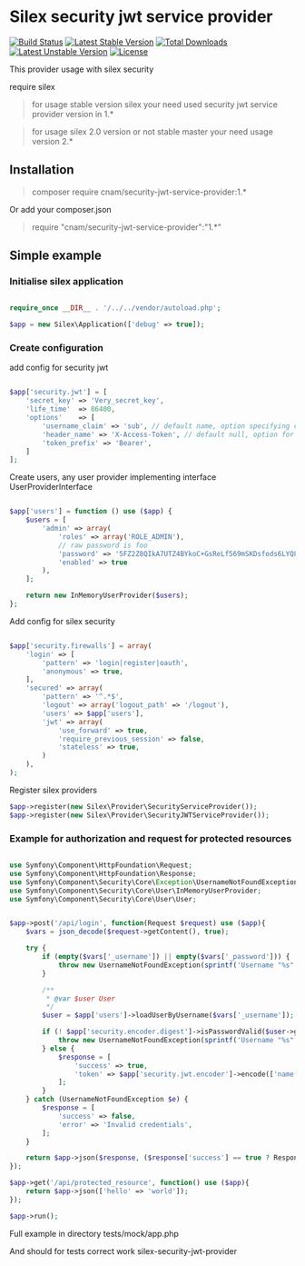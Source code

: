 # Silex security jwt service provider

[![Build Status](https://travis-ci.org/cnam/security-jwt-service-provider.svg?branch=master)](https://travis-ci.org/cnam/security-jwt-service-provider)
[![Latest Stable Version](https://poser.pugx.org/cnam/security-jwt-service-provider/v/stable)](https://packagist.org/packages/cnam/security-jwt-service-provider) [![Total Downloads](https://poser.pugx.org/cnam/security-jwt-service-provider/downloads)](https://packagist.org/packages/cnam/security-jwt-service-provider) [![Latest Unstable Version](https://poser.pugx.org/cnam/security-jwt-service-provider/v/unstable)](https://packagist.org/packages/cnam/security-jwt-service-provider) [![License](https://poser.pugx.org/cnam/security-jwt-service-provider/license)](https://packagist.org/packages/cnam/security-jwt-service-provider)

This provider usage with silex security 

require silex 

> for usage stable version silex your need used security jwt service provider version in 1.*

> for usage silex 2.0 version or not stable master your need usage version 2.*

## Installation

>  composer require cnam/security-jwt-service-provider:1.*

Or add your composer.json

> require "cnam/security-jwt-service-provider":"1.*"


## Simple example

### Initialise silex application

```php

require_once __DIR__ . '/../../vendor/autoload.php';

$app = new Silex\Application(['debug' => true]);

```

### Create configuration

add config for security jwt

```php

$app['security.jwt'] = [
    'secret_key' => 'Very_secret_key',
    'life_time'  => 86400,
    'options'    => [
        'username_claim' => 'sub', // default name, option specifying claim containing username
        'header_name' => 'X-Access-Token', // default null, option for usage normal oauth2 header
        'token_prefix' => 'Bearer',
    ]
];
```

Create users, any user provider implementing interface UserProviderInterface

```php

$app['users'] = function () use ($app) {
    $users = [
        'admin' => array(
            'roles' => array('ROLE_ADMIN'),
            // raw password is foo
            'password' => '5FZ2Z8QIkA7UTZ4BYkoC+GsReLf569mSKDsfods6LYQ8t+a8EW9oaircfMpmaLbPBh4FOBiiFyLfuZmTSUwzZg==',
            'enabled' => true
        ),
    ];

    return new InMemoryUserProvider($users);
};

```

Add config for silex security
 
```php

$app['security.firewalls'] = array(
    'login' => [
        'pattern' => 'login|register|oauth',
        'anonymous' => true,
    ],
    'secured' => array(
        'pattern' => '^.*$',
        'logout' => array('logout_path' => '/logout'),
        'users' => $app['users'],
        'jwt' => array(
            'use_forward' => true,
            'require_previous_session' => false,
            'stateless' => true,
        )
    ),
);

```

Register silex providers

``` php
$app->register(new Silex\Provider\SecurityServiceProvider());
$app->register(new Silex\Provider\SecurityJWTServiceProvider());

```

### Example for authorization and request for protected resources


```php

use Symfony\Component\HttpFoundation\Request;
use Symfony\Component\HttpFoundation\Response;
use Symfony\Component\Security\Core\Exception\UsernameNotFoundException;
use Symfony\Component\Security\Core\User\InMemoryUserProvider;
use Symfony\Component\Security\Core\User\User;


$app->post('/api/login', function(Request $request) use ($app){
    $vars = json_decode($request->getContent(), true);

    try {
        if (empty($vars['_username']) || empty($vars['_password'])) {
            throw new UsernameNotFoundException(sprintf('Username "%s" does not exist.', $vars['_username']));
        }

        /**
         * @var $user User
         */
        $user = $app['users']->loadUserByUsername($vars['_username']);

        if (! $app['security.encoder.digest']->isPasswordValid($user->getPassword(), $vars['_password'], '')) {
            throw new UsernameNotFoundException(sprintf('Username "%s" does not exist.', $vars['_username']));
        } else {
            $response = [
                'success' => true,
                'token' => $app['security.jwt.encoder']->encode(['name' => $user->getUsername()]),
            ];
        }
    } catch (UsernameNotFoundException $e) {
        $response = [
            'success' => false,
            'error' => 'Invalid credentials',
        ];
    }

    return $app->json($response, ($response['success'] == true ? Response::HTTP_OK : Response::HTTP_BAD_REQUEST));
});

$app->get('/api/protected_resource', function() use ($app){
    return $app->json(['hello' => 'world']);
});

$app->run();

```

Full example in directory tests/mock/app.php

And should for tests correct work silex-security-jwt-provider
 
 
